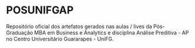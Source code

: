 # POSUNIFGAP
Repositório oficial dos artefatos gerados nas aulas / lives da Pós-Graduação MBA em Business e Analytics e disciplina Análise Preditiva - AP no Centro Universitário Guararapes - UniFG.
